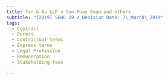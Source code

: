 ```yaml
---
title: Tan & Au LLP v Seo Puay Guan and others
subtitle: "[2019] SGHC 59 / Decision Date: 7\_March\_2019"
tags:
  - Contract
  - Duress
  - Contractual terms
  - Express terms
  - Legal Profession
  - Remuneration
  - Stakeholding fees

---
```

